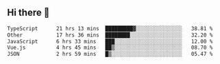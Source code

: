 ## Hi there 👋

<!--START_SECTION:waka-->

```txt
TypeScript      21 hrs 13 mins  █████████▓░░░░░░░░░░░░░░░   38.81 %
Other           17 hrs 36 mins  ████████░░░░░░░░░░░░░░░░░   32.20 %
JavaScript      6 hrs 33 mins   ███░░░░░░░░░░░░░░░░░░░░░░   12.00 %
Vue.js          4 hrs 45 mins   ██▒░░░░░░░░░░░░░░░░░░░░░░   08.70 %
JSON            2 hrs 59 mins   █▒░░░░░░░░░░░░░░░░░░░░░░░   05.47 %
```

<!--END_SECTION:waka-->
